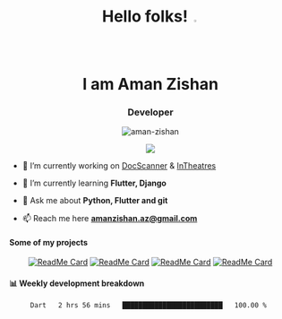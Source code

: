 

<!--
**Aman-zishan/Aman-zishan** is a ✨ _special_ ✨ repository because its `README.md` (this file) appears on your GitHub profile.-->



<h1 align="center">Hello folks! <img src="https://camo.githubusercontent.com/35d3d11359a49bf12aebb834cc13fd81b95eff4e/68747470733a2f2f6d656469612e67697068792e636f6d2f6d656469612f6876524a434c467a6361737252346961377a2f67697068792e676966" height="2.5%" width="2.5%"><br>I am Aman Zishan</h1>
<h3 align="center">Developer</h3>

<p align="center"> <img src="https://komarev.com/ghpvc/?username=aman-zishan&label=Profile%20views&color=0e75b6&style=flat" alt="aman-zishan" /> </p>

<!--
<p align="center"> <a href="https://github.com/ryo-ma/github-profile-trophy"><img src="https://github-profile-trophy.vercel.app/?username=aman-zishan" alt="aman-zishan" /></a> </p> -->

<div align="center">
  
![](https://github-readme-stats.vercel.app/api?username=Aman-zishan&count_private=true&theme=dark&show_icons=true&include_all_commits=true)

</div>

- 🔭 I’m currently working on [DocScanner](https://github.com/Aman-zishan/DocScanner) & [InTheatres](https://github.com/Aman-zishan/InTheatres)

- 🌱 I’m currently learning **Flutter, Django**

- 💬 Ask me about **Python, Flutter and git**

- 📫 Reach me here **amanzishan.az@gmail.com**






#### Some of my projects

<div align="center">

[![ReadMe Card](https://github-readme-stats.vercel.app/api/pin/?username=Aman-zishan&repo=textextractor2.0&theme=dark)](https://github.com/Aman-zishan/textextractor2.0)
[![ReadMe Card](https://github-readme-stats.vercel.app/api/pin/?username=Aman-zishan&repo=DocScanner&theme=dark)](https://github.com/Aman-zishan/DocScanner)
[![ReadMe Card](https://github-readme-stats.vercel.app/api/pin/?username=Aman-zishan&repo=textextractor&theme=dark)](https://github.com/Aman-zishan/textextractor)
[![ReadMe Card](https://github-readme-stats.vercel.app/api/pin/?username=Aman-zishan&repo=palliative-care-clinic&theme=dark)](https://github.com/Aman-zishan/palliative-care-clinic)

</div>


#### :bar_chart: Weekly development breakdown

<div align="center">

<!--START_SECTION:waka-->
```text
Dart   2 hrs 56 mins   █████████████████████████   100.00 % 
```
<!--END_SECTION:waka-->

</div>







<!-- hint: 9788120348981 -->





